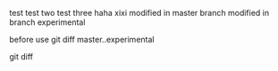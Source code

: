test
test two
test three
haha
xixi
modified in master branch
modified in branch experimental

before use git diff master..experimental

git diff 
